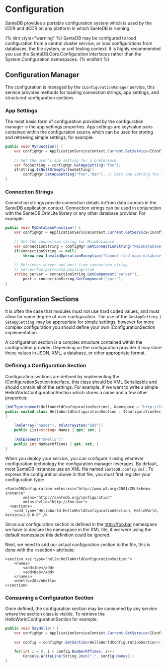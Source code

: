 # Configuration

SanteDB provides a portable configuration system which is used by the iCDR and dCDR on any platform in which SanteDB is running. 

{% hint style="warning" %}
SanteDB may be configured to load configuration from a central cluster service, or load configurations from databases, the file system, or unit testing context. It is highly recommended you use the SanteDB.Core.Configuration interfaces rather than the System.Configuration namespaces.
{% endhint %}

## Configuration Manager

The configuration is managed by the `IConfigurationManager` service, this service provides methods for loading connection strings, app settings, and structured configuration sections. 

### App Settings

The most basic form of configuration provided by the configuration manager is the app settings properties. App settings are key/value pairs contained within the configuration source which can be used for storing and retrieving simple settings, for example:

```csharp
public void MyFunction() {
    var configMgr = ApplicationServiceContext.Current.GetService<IConfigurationManager>();
    
    // Get the user's app setting for a preference
    var fooSetting = configMgr.GetAppSetting("foo");
    if(String.IsNullOrEmpty(fooSetting))
        configMgr.SetAppSetting("foo","bar"); // Sets app setting foo to bar
}    
```

### Connection Strings

Connection strings provide connection details to/from data sources in the SanteDB application context. Connection strings can be used in conjunction with the SanteDB.OrmLite library or any other database provider. For example:

```csharp
public void MyDatabaseFunction() {
    var configMgr = ApplicationServiceContext.Current.GetService<IConfigurationManager>();
    
    // Get the connection string for MainDatabase
    var connectionString = configMgr.GetConnectionString("MainDatabase");
    if(connectionString == null)
        throw new InvalidOperationException("Cannot find main database!");
    
    // Retrieves server and port from connection string
    // server=foo;port=5432;pooling=true
    string server = connectionString.GetComponent("server"),
        port = connectionString.GetComponent("port");
}
```



## Configuration Sections

It is often the case that modules must not use hard coded values, and must allow for some degree of user configuration. The use of the `GetAppSetting `/ `SetAppSetting `may be appropriate for simple settings, however for more complex configuration you should define your own IConfigurationSection implementation.

A configuration section is a complex structure contained within the configuration provider. Depending on the configuration provider it may store these values in JSON, XML, a database, or other appropriate format.

### Defining a Configuration Section

Configuration sections are defined by implementing the IConfigurationSection interface, this class should be XML Serializable and should contain all of the settings. For example, if we want to write a simple HelloWorldConfigurationSection which stores a name and a few other properties:

```csharp
[XmlType(nameof(HelloWorldConfigurationSection), Namespace = "http://foo.bar")]
public sealed class HelloWorldConfigurationSection : IConfigurationSection
{
    
    [XmlArray("names"), XmlArrayItem("add")]
    public List<string> Names { get; set; }
    
    [XmlElement("nHello")]
    public int NumberOfTimes { get; set; }
}
```

When you deploy your service, you can configure it using whatever configuration technology the configuration manager leverages. By default, most SanteDB instances use an XML file named `SanteDB.config.xml` . To express the configuration above in that file, you must first register your configuration type:

```markup
<SanteDBConfiguration xmlns:xsi="http://www.w3.org/2001/XMLSchema-instance"
        xmlns="http://santedb.org/configuration" 
        xmlns:hello="http://foo.bar">
  <sections>
    <add type="HelloWorld.HelloWorldConfigurationSection, HelloWorld, Version=1.0.0.0" />
```

Since our configuration section is defined in the http://foo.bar namespace we have to declare the namespace in the XML file, if we were using the default namespace this definition could be ignored.

Next, we need to add our actual configuration section to the file, this is done with the \<section> attribute:

```markup
<section xsi:type="hello:HelloWorldConfigurationSection">
    <names>
        <add>Joe</add>
        <add>Bob</add>
    </names>
    <nHello>20</nHello>
</section>
```

### Consuming a Configuration Section

Once defined, the configuration section may be consumed by any service where the section class is visible. To retrieve the HelloWorldConfigurationSection for example:

```csharp
public void SayHello() {
    var configMgr = ApplicationServiceContext.Current.GetService<IConfigurationManager>();
    
    var config = configMgr.GetSection<HelloWorldConfigurationSection>();
    
    for(int i = 0; i < config.NumberOfTimes; i++)
        Console.WriteLine(String.Join(";", config.Names));
}
```

